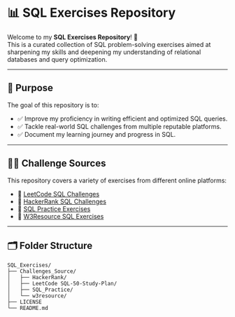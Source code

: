 # 📊 SQL Exercises Repository

Welcome to my **SQL Exercises Repository**! 🚀  
This is a curated collection of SQL problem-solving exercises aimed at sharpening my skills and deepening my understanding of relational databases and query optimization.

---

## 📌 Purpose

The goal of this repository is to:

- ✅ Improve my proficiency in writing efficient and optimized SQL queries.
- ✅ Tackle real-world SQL challenges from multiple reputable platforms.
- ✅ Document my learning journey and progress in SQL.

---

## 🏋️‍♂️ Challenge Sources

This repository covers a variety of exercises from different online platforms:

- 🔗 [LeetCode SQL Challenges](https://leetcode.com/studyplan/top-sql-50/)
- 🔗 [HackerRank SQL Challenges](https://www.hackerrank.com/domains/sql)
- 🔗 [SQL Practice Exercises](https://www.sql-practice.com/)
- 🔗 [W3Resource SQL Exercises](https://www.w3resource.com/sql-exercises/)

---
## 🗂️ Folder Structure

```plaintext
SQL_Exercises/
├── Challenges_Source/
│   ├── HackerRank/
│   ├── LeetCode SQL-50-Study-Plan/
│   ├── SQL_Practice/
│   └── w3resource/
├── LICENSE
└── README.md

